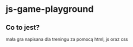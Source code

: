 <h1>js-game-playground</h1>

<h2>Co to jest?</h2>

<p>mała gra napisana dla treningu za pomocą html, js oraz css</p>